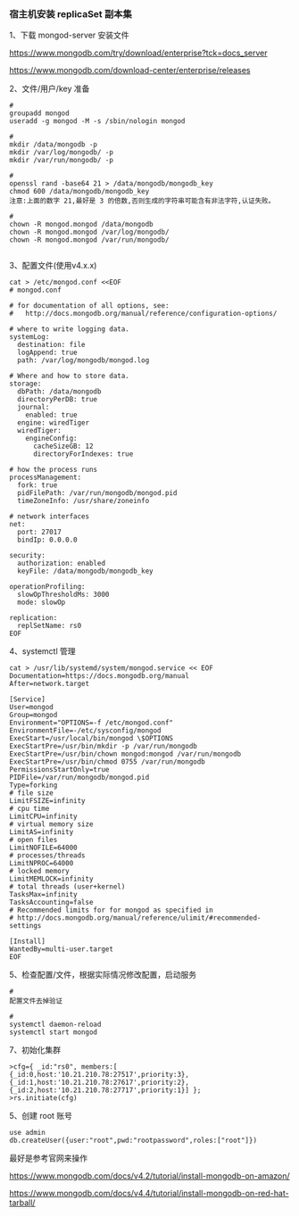 ### 宿主机安装 replicaSet 副本集

1、下载 mongod-server 安装文件

https://www.mongodb.com/try/download/enterprise?tck=docs_server

https://www.mongodb.com/download-center/enterprise/releases

2、文件/用户/key 准备

```
# 
groupadd mongod
useradd -g mongod -M -s /sbin/nologin mongod

#
mkdir /data/mongodb -p
mkdir /var/log/mongodb/ -p
mkdir /var/run/mongodb/ -p

#
openssl rand -base64 21 > /data/mongodb/mongodb_key
chmod 600 /data/mongodb/mongodb_key
注意:上面的数字 21,最好是 3 的倍数,否则生成的字符串可能含有非法字符,认证失败。

#
chown -R mongod.mongod /data/mongodb
chown -R mongod.mongod /var/log/mongodb/
chown -R mongod.mongod /var/run/mongodb/


```

3、配置文件(使用v4.x.x)

```
cat > /etc/mongod.conf <<EOF
# mongod.conf

# for documentation of all options, see:
#   http://docs.mongodb.org/manual/reference/configuration-options/

# where to write logging data.
systemLog:
  destination: file
  logAppend: true
  path: /var/log/mongodb/mongod.log

# Where and how to store data.
storage:
  dbPath: /data/mongodb
  directoryPerDB: true
  journal:
    enabled: true
  engine: wiredTiger
  wiredTiger:
    engineConfig:
      cacheSizeGB: 12
      directoryForIndexes: true

# how the process runs
processManagement:
  fork: true  
  pidFilePath: /var/run/mongodb/mongod.pid
  timeZoneInfo: /usr/share/zoneinfo

# network interfaces
net:
  port: 27017
  bindIp: 0.0.0.0

security:
  authorization: enabled
  keyFile: /data/mongodb/mongodb_key

operationProfiling:
  slowOpThresholdMs: 3000
  mode: slowOp

replication:
  replSetName: rs0
EOF
```

4、systemctl 管理

```
cat > /usr/lib/systemd/system/mongod.service << EOF
Documentation=https://docs.mongodb.org/manual
After=network.target

[Service]
User=mongod
Group=mongod
Environment="OPTIONS=-f /etc/mongod.conf"
EnvironmentFile=-/etc/sysconfig/mongod
ExecStart=/usr/local/bin/mongod \$OPTIONS
ExecStartPre=/usr/bin/mkdir -p /var/run/mongodb
ExecStartPre=/usr/bin/chown mongod:mongod /var/run/mongodb
ExecStartPre=/usr/bin/chmod 0755 /var/run/mongodb
PermissionsStartOnly=true
PIDFile=/var/run/mongodb/mongod.pid
Type=forking
# file size
LimitFSIZE=infinity
# cpu time
LimitCPU=infinity
# virtual memory size
LimitAS=infinity
# open files
LimitNOFILE=64000
# processes/threads
LimitNPROC=64000
# locked memory
LimitMEMLOCK=infinity
# total threads (user+kernel)
TasksMax=infinity
TasksAccounting=false
# Recommended limits for for mongod as specified in
# http://docs.mongodb.org/manual/reference/ulimit/#recommended-settings

[Install]
WantedBy=multi-user.target
EOF
```

5、检查配置/文件，根据实际情况修改配置，启动服务

```
#
配置文件去掉验证

#
systemctl daemon-reload
systemctl start mongod

```

7、初始化集群

```
>cfg={ _id:"rs0", members:[ {_id:0,host:'10.21.210.78:27517',priority:3}, {_id:1,host:'10.21.210.78:27617',priority:2}, 
{_id:2,host:'10.21.210.78:27717',priority:1}] };
>rs.initiate(cfg)
```

5、创建 root 账号

```
use admin
db.createUser({user:"root",pwd:"rootpassword",roles:["root"]})
```



最好是参考官网来操作

https://www.mongodb.com/docs/v4.2/tutorial/install-mongodb-on-amazon/

https://www.mongodb.com/docs/v4.4/tutorial/install-mongodb-on-red-hat-tarball/







